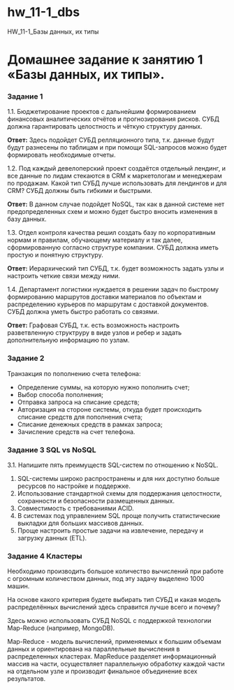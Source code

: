 # hw_11-1_dbs
HW_11-1_Базы данных, их типы

#  Домашнее задание к занятию 1 «Базы данных, их типы».

### Задание 1

1.1. Бюджетирование проектов с дальнейшим формированием финансовых аналитических отчётов и прогнозирования рисков. СУБД должна гарантировать целостность и чёткую структуру данных.

**Ответ:** Здесь подойдет СУБД релляционного типа, т.к. данные будут будут разнесены по таблицам и при помощи SQL-запросов можно будет формировать необходимые отчеты.

1.2. Под каждый девелоперский проект создаётся отдельный лендинг, и все данные по лидам стекаются в CRM к маркетологам и менеджерам по продажам. Какой тип СУБД лучше использовать для лендингов и для CRM? СУБД должны быть гибкими и быстрыми.

**Ответ:** В данном случае подойдет NoSQL, так как в данной системе нет предопределенных схем и можно будет быстро вносить изменения в базу данных.

1.3. Отдел контроля качества решил создать базу по корпоративным нормам и правилам, обучающему материалу и так далее, сформированную согласно структуре компании. СУБД должна иметь простую и понятную структуру.

**Ответ:** Иерархический тип СУБД, т.к. будет возможность задать узлы и настроить четкие связи между ними.

1.4. Департамент логистики нуждается в решении задач по быстрому формированию маршрутов доставки материалов по объектам и распределению курьеров по маршрутам с доставкой документов. СУБД должна уметь быстро работать со связями.

**Ответ:** Графовая СУБД, т.к. есть возможность настроить разветвленную структруру в виде узлов и ребер и задать дополнительную информацию по узлам.

### Задание 2

Транзакция по пополнению счета телефона:

- Определение суммы, на которую нужно пополнить счет;
- Выбор способа пополнения;
- Отправка запроса на списание средств;
- Авторизация на стороне системы, откуда будет происходить списание средств для пополнения счета;
- Списание денежных средств в рамках запроса;
- Зачисление средств на счет телефона.

### Задание 3 SQL vs NoSQL

3.1. Напишите пять преимуществ SQL-систем по отношению к NoSQL.

1. SQL-системы широко распространены и для них доступно больше ресурсов по настройке и поддержке.
2. Использование стандартной схемы для поддержания целостности, сохранности и безопасности размещенных данных.
3. Совместимость с требованиями ACID. 
4. В системах под управлением SQL проще получить статистические выкладки для больших массивов данных.
5. Проще настроить простые задачи на извлечение, передачу и загрузку данных (ETL).

### Задание 4 Кластеры

Необходимо производить большое количество вычислений при работе с огромным количеством данных, под эту задачу выделено 1000 машин.

На основе какого критерия будете выбирать тип СУБД и какая модель распределённых вычислений здесь справится лучше всего и почему?

Здесь можно использовать СУБД NoSQL с поддержкой технологии Map-Reduce (например, MongoDB). 

Map-Reduce - модель вычислений, применяемых к большим объемам данных и ориентирована на параллельные вычисления в распределенных 
кластерах. MapReduce разделяет информационный массив на части, осуществляет параллельную обработку каждой части на отдельном узле
и производит финальное объединение всех результатов.
